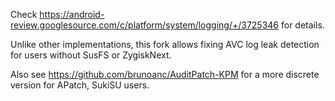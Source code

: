 Check https://android-review.googlesource.com/c/platform/system/logging/+/3725346 for details.

Unlike other implementations, this fork allows fixing AVC log leak detection for users without SusFS or ZygiskNext.

Also see https://github.com/brunoanc/AuditPatch-KPM for a more discrete version for APatch, SukiSU users.
